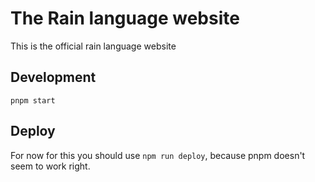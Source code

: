 # The Rain language website

This is the official rain language website

## Development

`pnpm start`

## Deploy

For now for this you should use `npm run deploy`, because pnpm doesn't seem to work right.
